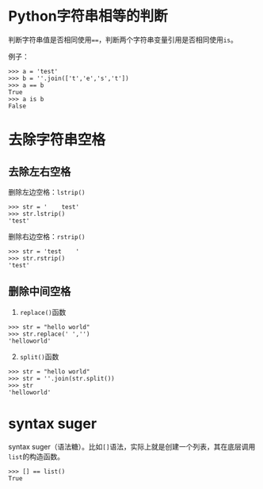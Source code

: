 # Python字符串相等的判断

判断字符串值是否相同使用`==`，判断两个字符串变量引用是否相同使用`is`。

例子：

```shell
>>> a = 'test'
>>> b = ''.join(['t','e','s','t'])
>>> a == b
True
>>> a is b
False
```

# 去除字符串空格

## 去除左右空格

删除左边空格：`lstrip()`

```shell
>>> str = '    test'
>>> str.lstrip()
'test'
```

删除右边空格：`rstrip()`

```shell
>>> str = 'test    '
>>> str.rstrip()
'test'
```

## 删除中间空格

1. `replace()`函数

```shell
>>> str = "hello world"
>>> str.replace(' ','')
'helloworld'
```

2. `split()`函数

```shell
>>> str = "hello world"
>>> str = ''.join(str.split())
>>> str
'helloworld'
```

# syntax suger

syntax suger（语法糖）。比如`[]`语法，实际上就是创建一个列表，其在底层调用`list`的构造函数。

```
>>> [] == list()
True
```
